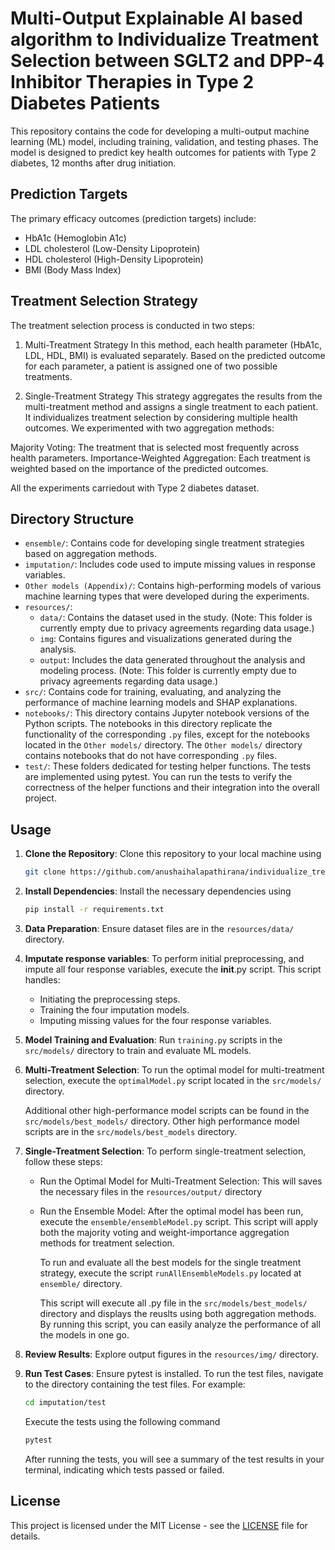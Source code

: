 # Multi-Output Explainable AI based algorithm to Individualize Treatment Selection between SGLT2 and DPP-4 Inhibitor Therapies in Type 2 Diabetes Patients

This repository contains the code for developing a multi-output machine learning (ML) model, including training, validation, and testing phases. The model is designed to predict key health outcomes for patients with Type 2 diabetes, 12 months after drug initiation.

## Prediction Targets
The primary efficacy outcomes (prediction targets) include:

- HbA1c (Hemoglobin A1c)
- LDL cholesterol (Low-Density Lipoprotein)
- HDL cholesterol (High-Density Lipoprotein)
- BMI (Body Mass Index)

## Treatment Selection Strategy
The treatment selection process is conducted in two steps:

1. Multi-Treatment Strategy
In this method, each health parameter (HbA1c, LDL, HDL, BMI) is evaluated separately. Based on the predicted outcome for each parameter, a patient is assigned one of two possible treatments.

2. Single-Treatment Strategy
This strategy aggregates the results from the multi-treatment method and assigns a single treatment to each patient. It individualizes treatment selection by considering multiple health outcomes. We experimented with two aggregation methods:

Majority Voting: The treatment that is selected most frequently across health parameters.
Importance-Weighted Aggregation: Each treatment is weighted based on the importance of the predicted outcomes.

All the experiments carriedout with Type 2 diabetes dataset.

## Directory Structure

- `ensemble/`: Contains code for developing single treatment strategies based on aggregation methods.
- `imputation/`: Includes code used to impute missing values in response variables.
- `Other models (Appendix)/`: Contains high-performing models of various machine learning types that were developed during the experiments.
- `resources/`: 
    - `data/`: Contains the dataset used in the study. (Note: This folder is currently empty due to privacy agreements regarding data usage.)
    - `img`: Contains figures and visualizations generated during the analysis.
    - `output`: Includes the data generated throughout the analysis and modeling process. (Note: This folder is currently empty due to privacy agreements regarding data usage.)
- `src/`: Contains code for training, evaluating, and analyzing the performance of machine learning models and SHAP explanations.
- `notebooks/`: This directory contains Jupyter notebook versions of the Python scripts. The notebooks in this directory replicate the functionality of the corresponding `.py` files, except for the notebooks located in the `Other models/` directory. The `Other models/` directory contains notebooks that do not have corresponding `.py` files.
- `test/`: These folders dedicated for testing helper functions. The tests are implemented using pytest. You can run the tests to verify the correctness of the helper functions and their integration into the overall project.

## Usage

1. **Clone the Repository**: Clone this repository to your local machine using 
    ```bash 
    git clone https://github.com/anushaihalapathirana/individualize_treatment_selection_t2d.git
    ``````
2. **Install Dependencies**: Install the necessary dependencies using 
    ```bash
    pip install -r requirements.txt
    ```
3. **Data Preparation**: Ensure dataset files are in the `resources/data/` directory.
4. **Imputate response variables**: To perform initial preprocessing, and impute all four response variables, execute the __init__.py script. This script handles:

    - Initiating the preprocessing steps.
    - Training the four imputation models.
    - Imputing missing values for the four response variables.

5. **Model Training and Evaluation**: Run `training.py` scripts in the `src/models/` directory to train and evaluate ML models.
6. **Multi-Treatment Selection**: To run the optimal model for multi-treatment selection, execute the `optimalModel.py` script located in the `src/models/` directory. 
    
    Additional other high-performance model scripts can be found in the `src/models/best_models/` directory.
Other high performance model scripts are in the `src/models/best_models` directory.
7. **Single-Treatment Selection**: To perform single-treatment selection, follow these steps:
    - Run the Optimal Model for Multi-Treatment Selection: This will saves the necessary files in the `resources/output/` directory
    - Run the Ensemble Model: After the optimal model has been run, execute the `ensemble/ensembleModel.py` script. This script will apply both the majority voting and weight-importance aggregation methods for treatment selection.

        To run and evaluate all the best models for the single treatment strategy, execute the script `runAllEnsembleModels.py` located at `ensemble/` directory. 
        
        This script will execute all .py file in the `src/models/best_models/` directory and displays the reuslts using both aggregation methods. By running this script, you can easily analyze the performance of all the models in one go.
8. **Review Results**: Explore output figures in the `resources/img/` directory.
9. **Run Test Cases**: Ensure pytest is installed. To run the test files, navigate to the directory containing the test files. For example:
    ```bash 
    cd imputation/test
    ``````
    Execute the tests using the following command
    ```bash 
    pytest
    ``````
    After running the tests, you will see a summary of the test results in your terminal, indicating which tests passed or failed.
## License

This project is licensed under the MIT License - see the [LICENSE](LICENSE) file for details.

